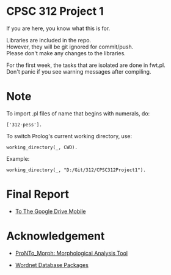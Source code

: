 # CPSC 312 Project 1

If you are here, you know what this is for.

Libraries are included in the repo.  
However, they will be git ignored for commit/push.  
Please don't make any changes to the libraries.  
  
For the first week, the tasks that are isolated are done in fwt.pl.  
Don't panic if you see warning messages after compiling.

# Note
To import .pl files of name that begins with numerals, do:

	['312-pess'].

To switch Prolog's current working directory, use:

	working_directory(_, CWD).

Example:
	
	working_directory(_, "D:/Git/312/CPSC312Project1").

# Final Report
	
- [To The Google Drive Mobile](https://docs.google.com/document/d/1KVQL14gl86xiAjTTR3Ptxe0jIf2cIjDEs7ijfh-3-Jk/edit?usp=sharing)
	
# Acknowledgement

- [ProNTo_Morph: Morphological Analysis Tool](http://ai1.ai.uga.edu/mc/pronto/)

- [Wordnet Database Packages](https://wordnet.princeton.edu/)
